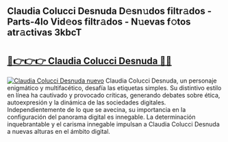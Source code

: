 ## Claudia Colucci Desnuda D𝚎sn𝚞dos filtr𝚊dos - Parts-4lo Vid𝚎os filtr𝚊dos - N𝚞evas f𝚘tos atr𝚊ctivas 3kbcT

# <h2><a href="http://mb1k4x.tromn.icu/?c=Claudia+Colucci+Desnuda">🔗👉👉👉 Claudia Colucci Desnuda 🔗🔗</a></h2>

[![Claudia Colucci Desnuda nuevo](https://i.imgur.com/pEAQMta.gif)](http://mb1k4x.tromn.icu/?c=Claudia+Colucci+Desnuda)
Claudia Colucci Desnuda, un personaje enigmático y multifacético, desafía las etiquetas simples. Su distintivo estilo en línea ha cautivado y provocado críticas, generando debates sobre ética, autoexpresión y la dinámica de las sociedades digitales. Independientemente de lo que se avecina, su importancia en la configuración del panorama digital es innegable. La determinación inquebrantable y el carisma innegable impulsan a Claudia Colucci Desnuda a nuevas alturas en el ámbito digital.
